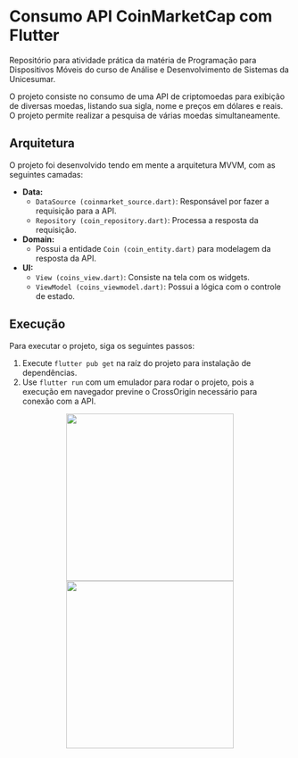 # Consumo API CoinMarketCap com Flutter

Repositório para atividade prática da matéria de Programação para Dispositivos Móveis do curso de Análise e Desenvolvimento de Sistemas da Unicesumar.

O projeto consiste no consumo de uma API de criptomoedas para exibição de diversas moedas, listando sua sigla, nome e preços em dólares e reais. O projeto permite realizar a pesquisa de várias moedas simultaneamente.

## Arquitetura

O projeto foi desenvolvido tendo em mente a arquitetura MVVM, com as seguintes camadas:

*   **Data:**
    *   `DataSource (coinmarket_source.dart)`: Responsável por fazer a requisição para a API.
    *   `Repository (coin_repository.dart)`: Processa a resposta da requisição.
*   **Domain:**
    *   Possui a entidade `Coin (coin_entity.dart)` para modelagem da resposta da API.
*   **UI:**
    *   `View (coins_view.dart)`: Consiste na tela com os widgets.
    *   `ViewModel (coins_viewmodel.dart)`: Possui a lógica com o controle de estado.

## Execução

Para executar o projeto, siga os seguintes passos:

1.  Execute `flutter pub get` na raíz do projeto para instalação de dependências.
2.  Use `flutter run` com um emulador para rodar o projeto, pois a execução em navegador previne o CrossOrigin necessário para conexão com a API.

<p align="center">
  <img src="https://github.com/user-attachments/assets/d16ea02c-e78e-4d4f-a172-1445fb5ffa46" width="300">
  <img src="https://github.com/user-attachments/assets/0248557c-b905-4c8c-8d78-6185071c434a" width="300">
</p>
